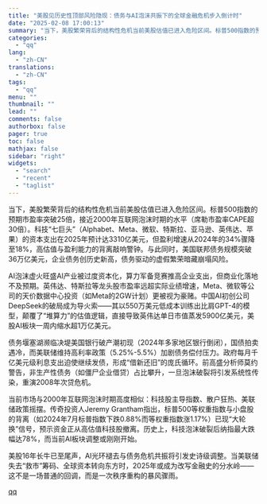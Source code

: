 ```yaml
---
title: "美股见历史性顶部风险隐现：债务与AI泡沫共振下的全球金融危机步入倒计时"
date: "2025-02-08 17:00:13"
summary: "当下，美股繁荣背后的结构性危机当前美股估值已进入危险区间。标普500指数的预期市盈率突破25倍，接近..."
categories:
  - "qq"
lang:
  - "zh-CN"
translations:
  - "zh-CN"
tags:
  - "qq"
menu: ""
thumbnail: ""
lead: ""
comments: false
authorbox: false
pager: true
toc: false
mathjax: false
sidebar: "right"
widgets:
  - "search"
  - "recent"
  - "taglist"
---
```


当下，美股繁荣背后的结构性危机当前美股估值已进入危险区间。标普500指数的预期市盈率突破25倍，接近2000年互联网泡沫时期的水平（席勒市盈率CAPE超30倍）。科技“七巨头”（Alphabet、Meta、微软、特斯拉、亚马逊、英伟达、苹果）的资本支出在2025年预计达3310亿美元，但盈利增速从2024年的34%骤降至18%，高估值与盈利能力的背离敲响警钟。与此同时，美国联邦债务规模突破36万亿美元，企业债务创历史新高，债务驱动的虚假繁荣暗藏崩塌风险。

AI泡沫虚火旺盛AI产业被过度资本化，算力军备竞赛推高企业支出，但商业化落地不及预期。英伟达、特斯拉等龙头股市盈率远超实际业绩增速，Meta、微软等公司的天价数据中心投资（如Meta的2GW计划）更被视为豪赌。中国AI初创公司DeepSeek的破局成为导火索——其以550万美元低成本训练出比肩GPT-4的模型，颠覆了“堆算力”的估值逻辑，直接导致英伟达单日市值蒸发5900亿美元，美股AI板块一周内缩水超1万亿美元。

债务堰塞湖濒临决堤美国银行破产潮初现（2024年多家地区银行倒闭），国债拍卖遇冷，而美联储维持高利率政策（5.25%-5.5%）加剧债务偿付压力。政府每月千亿美元级利息支出迫使继续发债，形成“借新还旧”的庞氏循环。前高盛分析师莫约警告，非生产性债务（如僵尸企业借贷）占比攀升，一旦泡沫破裂将引发系统性传染，重演2008年次贷危机。

当前市场与2000年互联网泡沫时期高度相似：科技股主导指数、散户狂热、美联储政策摇摆。传奇投资人Jeremy Grantham指出，标普500等权重指数与小盘股的背离（如2024年7月标普指数下跌0.88%而等权重指数涨1.17%）已现“大轮换”信号，预示资金正从高估值科技股撤离。历史上，科技泡沫破裂后纳指最大跌幅达78%，而当前AI板块调整或刚刚开始。

美股16年长牛已至尾声，AI光环褪去与债务危机共振将引发史诗级调整。当美联储失去“救市”筹码、全球资本转向东方时，2025年或成为改写金融史的分水岭——这不是一场普通的回调，而是一次秩序重构的暴风骤雨。

[qq](https://new.qq.com/rain/a/20250208A062NJ00)
